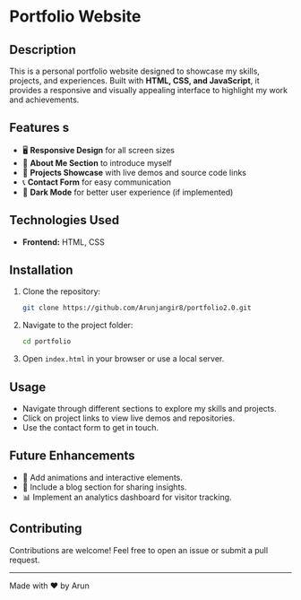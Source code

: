 # Portfolio Website

## Description
This is a personal portfolio website designed to showcase my skills, projects, and experiences. Built with **HTML, CSS, and JavaScript**, it provides a responsive and visually appealing interface to highlight my work and achievements.

## Features s
- 🖥 **Responsive Design** for all screen sizes
- 📄 **About Me Section** to introduce myself
- 💼 **Projects Showcase** with live demos and source code links
- 📞 **Contact Form** for easy communication
- 🌙 **Dark Mode** for better user experience (if implemented)

## Technologies Used
- **Frontend:** HTML, CSS

## Installation
1. Clone the repository:
   ```sh
   git clone https://github.com/Arunjangir8/portfolio2.0.git
   ```
2. Navigate to the project folder:
   ```sh
   cd portfolio
   ```
3. Open `index.html` in your browser or use a local server.

## Usage
- Navigate through different sections to explore my skills and projects.
- Click on project links to view live demos and repositories.
- Use the contact form to get in touch.

## Future Enhancements
- 🚀 Add animations and interactive elements.
- 📝 Include a blog section for sharing insights.
- 📊 Implement an analytics dashboard for visitor tracking.

## Contributing
Contributions are welcome! Feel free to open an issue or submit a pull request.


---
Made with ❤️ by Arun

